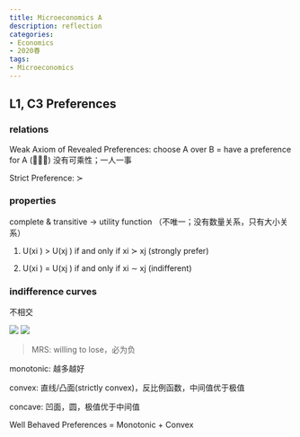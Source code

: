 ```yaml
---
title: Microeconomics A
description: reflection
categories: 
- Economics
- 2020春
tags:
- Microeconomics
---
```


## L1, C3 Preferences

### relations

Weak Axiom of Revealed Preferences: choose A over B = have a preference for A (􏰀􏰀≿)
		没有可乘性；一人一事
		
Strict Preference: ≻    

### properties
complete & transitive -> utility function （不唯一；没有数量关系，只有大小关系）

1. U(xi ) > U(xj ) if and only if xi ≻ xj (strongly prefer)

2. U(xi ) = U(xj ) if and only if xi ∼ xj (indifferent)    

### indifference curves 

不相交

![](https://wx3.sinaimg.cn/mw690/9296b5a5gy1gfls88brqij20u012r7bt.jpg)
![](https://wx4.sinaimg.cn/mw690/9296b5a5gy1gfls893u5nj20u012rahv.jpg)

> MRS: willing to lose，必为负

monotonic: 越多越好

convex: 直线/凸面(strictly convex)，反比例函数，中间值优于极值

concave: 凹面，圆，极值优于中间值

Well Behaved Preferences = Monotonic + Convex
